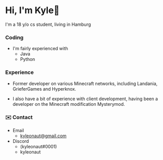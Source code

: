 
# Hi, I'm Kyle👋
I'm a 18 y/o cs student, living in Hamburg



### Coding
- I'm fairly experienced with
  - Java
  - Python
 
 ### Experience
  - Former developer on various Minecraft networks, including Landania, GrieferGames and Hyperknox.

 - I also have a bit of experience with client development, having been a developer on the Minecraft modification 		      Mysterymod.
 ### ✉️ Contact
 - Email
   - kyleonaut@gmail.com
 - Discord
   - (kyleonaut#0001)
   - kyleonaut
